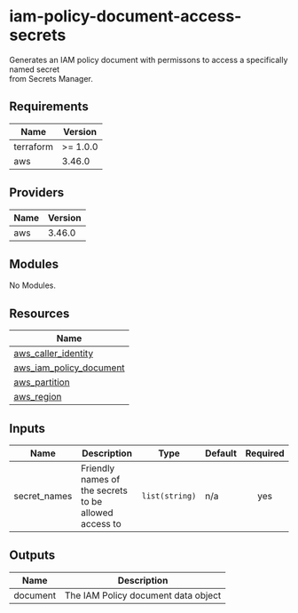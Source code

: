 # iam-policy-document-access-secrets

Generates an IAM policy document with permissons to access a specifically named secret  
from Secrets Manager.

## Requirements

| Name | Version |
|------|---------|
| terraform | >= 1.0.0 |
| aws | 3.46.0 |

## Providers

| Name | Version |
|------|---------|
| aws | 3.46.0 |

## Modules

No Modules.

## Resources

| Name |
|------|
| [aws_caller_identity](https://registry.terraform.io/providers/hashicorp/aws/3.46.0/docs/data-sources/caller_identity) |
| [aws_iam_policy_document](https://registry.terraform.io/providers/hashicorp/aws/3.46.0/docs/data-sources/iam_policy_document) |
| [aws_partition](https://registry.terraform.io/providers/hashicorp/aws/3.46.0/docs/data-sources/partition) |
| [aws_region](https://registry.terraform.io/providers/hashicorp/aws/3.46.0/docs/data-sources/region) |

## Inputs

| Name | Description | Type | Default | Required |
|------|-------------|------|---------|:--------:|
| secret\_names | Friendly names of the secrets to be allowed access to | `list(string)` | n/a | yes |

## Outputs

| Name | Description |
|------|-------------|
| document | The IAM Policy document data object |
